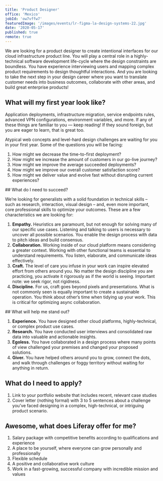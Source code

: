 ```yaml
---
title: 'Product Designer'
office: 'Mexico'
jobId: 'ow7vffw7'
featuredImage: '/images/events/lr-figma-la-design-systems-22.jpg'
date: '2020-05-17'
published: true
remote: true
---
```



We are looking for a product designer to create intentional interfaces for our cloud infrastructure product line. You will play a central role in a highly-technical software development life-cycle where the design constraints are boundless. You have experience interviewing users and mapping complex product requirements to design thoughtful interactions. And you are looking to take the next step in your design career where you want to translate customer needs into business outcomes, collaborate with other areas, and build great enterprise products!


## What will my first year look like?

Application deployments, infrastructure migration, service endpoints rules, advanced VPN configurations, environment variables, and more. If any of these things are familiar to you — keep reading! If they sound foreign, but you are eager to learn, that is great too.

Atypical web concepts and level-hard design challenges are waiting for you in your first year. Some of the questions you will be facing:

1. How might we decrease the time-to-first deployment?
2. How might we increase the amount of customers in our go-live journey?
3. How might we improve the average succeeded deployments?
4. How might we improve our overall customer satisfaction score?
5. How might we deliver value and evolve fast without disrupting current experiences?


## What do I need to succeed?

We’re looking for generalists with a solid foundation in technical skills – such as research, interaction, visual design – and, even more important, core professional skills to optimize your outcomes. These are a few characteristics we are looking for:

1. **Empathy.** Heuristics are paramount, but not enough for solving many of our specific use cases. Listening and talking to users is necessary to uncover all possible scenarios. You enable the design process with data to pitch ideas and build consensus.
2. **Collaboration.** Working inside of our cloud platform means considering a greater context. Working with other functional teams is essential to understand requirements. You listen, elaborate, and communicate ideas effectively.
3. **Craft.** The level of care you infuse in your work can inspire elevated effort from others around you. No matter the design discipline you are practicing, you activate it rigorously as if the world is seeing. Important note: we seek rigor, not rigidness.
4. **Discipline.** For us, craft goes beyond pixels and presentations. What is not commonly seen is equally important to create a sustainable operation. You think about other’s time when tidying up your work. This is critical for optimizing async collaboration.

## What will help me stand out?

1. **Experience.** You have designed other cloud platforms, highly-technical, or complex product use cases.
2. **Research.** You have conducted user interviews and consolidated raw data into valuable and actionable insights.
3. **Egoless.** You have collaborated in a design process where many points of view challenged your premises and changed your proposed solutions.
4. **Giver.** You have helped others around you to grow, connect the dots, and walk through challenges or foggy territory without waiting for anything in return.

## What do I need to apply?

1. Link to your portfolio website that includes recent, relevant case studies
2. Cover letter (nothing formal) with 3 to 5 sentences about a challenge you’ve faced designing in a complex, high-technical, or intriguing product scenario.

## Awesome, what does Liferay offer for me?

1. Salary package with competitive benefits according to qualifications and experience
2. A place to be yourself, where everyone can grow personally and professionally
3. Flexible schedule
4. A positive and collaborative work culture
5. Work in a fast-growing, successful company with incredible mission and values

